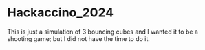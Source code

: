 # Hackaccino_2024
 This is just a simulation of 3 bouncing cubes and I wanted it to be a shooting game; but I did not have the time to do it.
